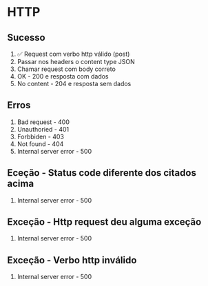 # HTTP
 ## Sucesso
 1. ✅ Request com verbo http válido (post)
 2. Passar nos headers o content type JSON
 3. Chamar request com body correto
 4. OK - 200 e resposta com dados
 5. No content - 204 e resposta sem dados

 ## Erros
 1. Bad request - 400
 2. Unauthoried - 401
 3. Forbbiden - 403
 4. Not found - 404
 5. Internal server error - 500

 ## Eceção - Status code diferente dos citados acima
 1. Internal server error - 500

 ## Exceção - Http request deu alguma exceção
 1. Internal server error - 500
 
 ## Exceção - Verbo http inválido
 1. Internal server error - 500 